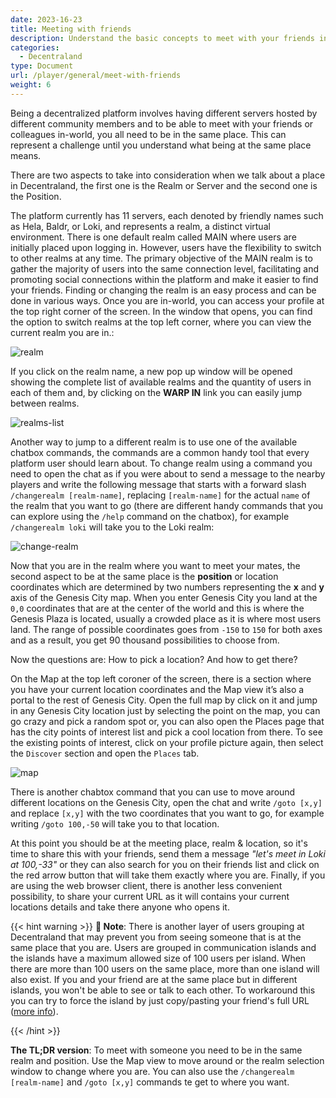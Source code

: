 ```yaml
---
date: 2023-16-23
title: Meeting with friends
description: Understand the basic concepts to meet with your friends in world
categories:
  - Decentraland
type: Document
url: /player/general/meet-with-friends
weight: 6
---
```


Being a decentralized platform involves having different servers hosted by different community members and to be able to meet with your friends or colleagues in-world, you all need to be in the same place. This can represent a challenge until you understand what being at the same place means.

There are two aspects to take into consideration when we talk about a place in Decentraland, the first one is the Realm or Server and the second one is the Position.

The platform currently has 11 servers, each denoted by friendly names such as Hela, Baldr, or Loki, and represents a realm, a distinct virtual environment. There is one default realm called MAIN where users are initially placed upon logging in. However, users have the flexibility to switch to other realms at any time. The primary objective of the MAIN realm is to gather the majority of users into the same connection level, facilitating and promoting social connections within the platform and make it easier to find your friends. Finding or changing the realm is an easy process and can be done in various ways. Once you are in-world, you can access your profile at the top right corner of the screen. In the window that opens, you can find the option to switch realms at the top left corner, where you can view the current realm you are in.: 


![realm](/images/media/realm.png)

If you click on the realm name, a new pop up window will be opened showing the complete list of available realms and the quantity of users in each of them and, by clicking on the **WARP IN** link you can easily jump between realms.

![realms-list](/images/media/realms-list.png)

Another way to jump to a different realm is to use one of the available chatbox commands, the commands are a common handy tool that every platform user should learn about. To change realm using a command you need to open the chat as if you were about to send a message to the nearby players and write the following message that starts with a forward slash `/changerealm [realm-name]`, replacing `[realm-name]` for the actual `name` of the realm that you want to go (there are different handy commands that you can explore using the `/help` command on the chatbox), for example `/changerealm loki` will take you to the Loki realm:  

![change-realm](/images/media/change-realm.png)

Now that you are in the realm where you want to meet your mates, the second aspect to be at the same place is the **position** or location coordinates which are determined by two numbers representing the **x** and **y** axis of the Genesis City map. When you enter Genesis City you land at the `0,0` coordinates that are at the center of the world and this is where the Genesis Plaza is located, usually a crowded place as it is where most users land. The range of possible coordinates goes from `-150` to `150` for both axes and as a result, you get 90 thousand possibilities to choose from.     

Now the questions are: How to pick a location? And how to get there?

On the Map at the top left coroner of the screen, there is a section where you have your current location coordinates and the Map view it’s also a portal to the rest of Genesis City. Open the full map by click on it and jump in any Genesis City location just by selecting the point on the map, you can go crazy and pick a random spot or, you can also open the Places page that has the city points of interest list and pick a cool location from there. To see the existing points of interest, click on your profile picture again, then select the `Discover` section and open the `Places` tab.

![map](/images/media/map.png)

There is another chabtox command that you can use to move around different locations on the Genesis City, open the chat and write `/goto [x,y]` and replace `[x,y]` with the two coordinates that you want to go, for example writing `/goto 100,-50` will take you to that location.

At this point you should be at the meeting place, realm & location, so it's time to share this with your friends, send them a message *"let's meet in Loki at 100,-33"* or they can also search for you on their friends list and click on the red arrow button that will take them exactly where you are. Finally, if you are using the web browser client, there is another less convenient possibility, to share your current URL as it will contains your current locations details and take there anyone who opens it.

{{< hint warning >}}
**📔 Note**: There is another layer of users grouping at Decentraland that may prevent you from seeing someone that is at the same place that you are. Users are grouped in communication islands and the islands have a maximum allowed size of 100 users per island. When there are more than 100 users on the same place, more than one island will also exist. If you and your friend are at the same place but in different islands, you won't be able to see or talk to each other. To workaround this you can try to force the island by just copy/pasting your friend's full URL ([more info](https://adr.decentraland.org/adr/ADR-70)).

{{< /hint >}}



**The TL;DR version**:
To meet with someone you need to be in the same realm and position. Use the Map view to move around or the realm selection window to change where you are. You can also use the `/changerealm [realm-name]` and `/goto [x,y]` commands te get to where you want.
